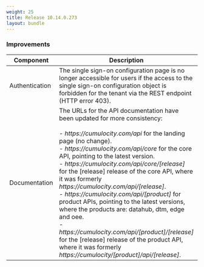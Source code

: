 ```yaml
---
weight: 25
title: Release 10.14.0.273
layout: bundle
---
```


<!--10.14.0.269 - 10.14.0.273-->

### Improvements

<div><table ><colgroup>
<col style="width: 15%;"><col style="width: 70%;"><col style="width: 15%;"></colgroup>
<thead><tr>
<th>
Component</th>
<th>
Description</th>
<th>
Issue</th>
</tr>
</thead><tbody>

<tr>
<td>Authentication</td>
<td>The single sign-on configuration page is no longer accessible for users if the access to the single sign-on configuration object is forbidden for the tenant via the REST endpoint (HTTP error 403).</td>
<td>MTM-49970</td>
</tr>

<tr>
<td>Documentation</td>
<td>The URLs for the API documentation have been updated for more consistency:
<br>
<br> - <i>https://cumulocity.com/api</i> for the landing page (no change).
<br> - <i>https://cumulocity.com/api/core</i> for the core API, pointing to the latest version.
<br> - <i>https://cumulocity.com/api/core/[release]</i> for the [release] release of the core API, where it was formerly <i>https://cumulocity.com/api/[release]</i>.
<br> - <i>https://cumulocity.com/api/[product]</i> for product APIs, pointing to the latest versions, where the products are: datahub, dtm, edge and oee.
<br> - <i>https://cumulocity.com/api/[product]/[release]</i> for the [release] release of the product API, where it was formerly <i>https://cumulocity/[product]/api/[release]</i>.</td>
<td>MTM-48229</td>
</tr>

</tbody></table></div>
